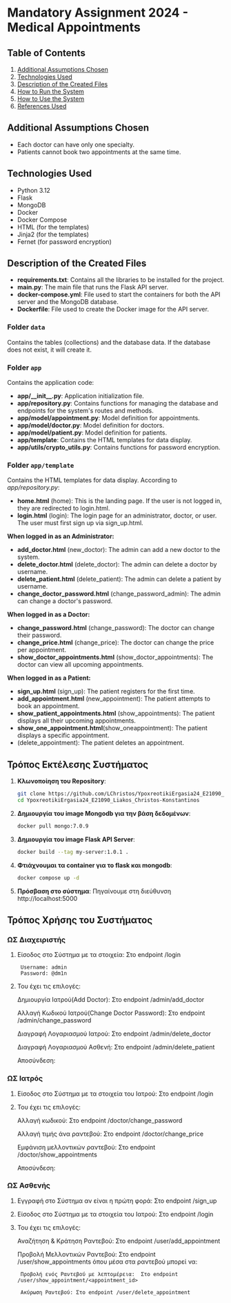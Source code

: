 # Mandatory Assignment 2024 - Medical Appointments

## Table of Contents

1. [Additional Assumptions Chosen](#additional-assumptions-chosen)
2. [Technologies Used](#technologies-used)
3. [Description of the Created Files](#description-of-the-created-files)
4. [How to Run the System](#how-to-run-the-system)
5. [How to Use the System](#how-to-use-the-system)
6. [References Used](#references-used)

## Additional Assumptions Chosen

- Each doctor can have only one specialty.
- Patients cannot book two appointments at the same time.

## Technologies Used

- Python 3.12
- Flask
- MongoDB
- Docker
- Docker Compose
- HTML (for the templates)
- Jinja2 (for the templates)
- Fernet (for password encryption)

## Description of the Created Files

- **requirements.txt**: Contains all the libraries to be installed for the project.
- **main.py**: The main file that runs the Flask API server.
- **docker-compose.yml**: File used to start the containers for both the API server and the MongoDB database.
- **Dockerfile**: File used to create the Docker image for the API server.

### Folder `data`

Contains the tables (collections) and the database data. If the database does not exist, it will create it.

### Folder `app`

Contains the application code:

- **app/\_\_init\_\_.py**: Application initialization file.
- **app/repository.py**: Contains functions for managing the database and endpoints for the system's routes and methods.
- **app/model/appointment.py**: Model definition for appointments.
- **app/model/doctor.py**: Model definition for doctors.
- **app/model/patient.py**: Model definition for patients.
- **app/template**: Contains the HTML templates for data display.
- **app/utils/crypto_utils.py**: Contains functions for password encryption.

### Folder `app/template`

Contains the HTML templates for data display. According to _app/repository.py_:

- **home.html** (home): This is the landing page. If the user is not logged in, they are redirected to login.html.
- **login.html** (login): The login page for an administrator, doctor, or user. The user must first sign up via sign_up.html.

**When logged in as an Administrator:**
- **add_doctor.html** (new_doctor): The admin can add a new doctor to the system.
- **delete_doctor.html** (delete_doctor): The admin can delete a doctor by username.
- **delete_patient.html** (delete_patient): The admin can delete a patient by username.
- **change_doctor_password.html** (change_password_admin): The admin can change a doctor's password.

**When logged in as a Doctor:**
- **change_password.html** (change_password): The doctor can change their password.
- **change_price.html** (change_price): The doctor can change the price per appointment.
- **show_doctor_appointments.html** (show_doctor_appointments): The doctor can view all upcoming appointments.

**When logged in as a Patient:**
- **sign_up.html** (sign_up): The patient registers for the first time.
- **add_appointment.html** (new_appointment): The patient attempts to book an appointment.
- **show_patient_appointments.html** (show_appointments): The patient displays all their upcoming appointments.
- **show_one_appointment.html**(show_oneappointment): The patient displays a specific appointment.
- (delete_appointment): The patient deletes an appointment.


## Τρόπος Εκτέλεσης Συστήματος

1. **Κλωνοποίηση του Repository**:

   ```sh
   git clone https://github.com/LChristos/YpoxreotikiErgasia24_E21090_Liakos_Christos-Konstantinos.git
   cd YpoxreotikiErgasia24_E21090_Liakos_Christos-Konstantinos

2. **Δημιουργία του image Mongodb για την βάση δεδομένων**:
    ```sh
    docker pull mongo:7.0.9

3. **Δημιουργία του image Flask API Server**:
    ```sh
    docker build --tag my-server:1.0.1 .

4. **Φτιάχνουμαι τα container για το flask και mongodb**:
    ```sh
    docker compose up -d

5. **Πρόσβαση στο σύστημα**:
    Πηγαίνουμε στη διεύθυνση http://localhost:5000


## Τρόπος Χρήσης του Συστήματος

### ΩΣ Διαχειριστής
1. Είσοδος στο Σύστημα με τα στοιχεία: Στο endpoint /login

        Username: admin
        Password: @dm1n

2. Του έχει τις επιλογές:

    Δημιουργία Ιατρού(Add Doctor): Στο endpoint /admin/add_doctor

    Αλλαγή Κωδικού Ιατρού(Change Doctor Password): Στο endpoint /admin/change_password

    Διαγραφή Λογαριασμού Ιατρού: Στο endpoint /admin/delete_doctor
    
    Διαγραφή Λογαριασμού Ασθενή: Στο endpoint /admin/delete_patient

    Αποσύνδεση:

### ΩΣ Ιατρός
1. Είσοδος στο Σύστημα με τα στοιχεία του Ιατρού: Στο endpoint /login

2. Του έχει τις επιλογές:

    Αλλαγή κωδικού: Στο endpoint /doctor/change_password

    Αλλαγή τιμής άνα ραντεβού: Στο endpoint /doctor/change_price

    Εμφάνιση μελλοντικών ραντεβού: Στο endpoint /doctor/show_appointments

    Αποσύνδεση:

### ΩΣ Ασθενής
1. Εγγραφή στο Σύστημα αν είναι η πρώτη φορά: Στο endpoint /sign_up

2. Είσοδος στο Σύστημα με τα στοιχεία του Ιατρού: Στο endpoint /login

3. Του έχει τις επιλογές:

    Αναζήτηση & Κράτηση Ραντεβού: Στο endpoint /user/add_appointment

    Προβολή Μελλοντικών Ραντεβού: Στο endpoint /user/show_appointments
    όπου μέσα στα ραντεβού μπορεί να:

        Προβολή ενός Ραντεβού με λεπτομέρεια:  Στο endpoint /user/show_appointment/<appointment_id>

        Ακύρωση Ραντεβού: Στο endpoint /user/delete_appointment
    
